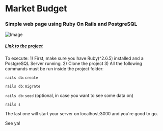 # Market Budget

### Simple web page using Ruby On Rails and PostgreSQL

![Image](https://github.com/vmpires/vmpires/blob/main/market_budget%201.jpg)

##### [Link to the project](shorturl.at/eotIV)

To execute: 1) First, make sure you have Ruby(^2.6.5) installed and a PostgreSQL Server running. 2) Clone the project 3) All the following commands must be run inside the project folder:

`rails db:create`

`rails db:migrate`

`rails db:seed` (optional, in case you want to see some data on)

`rails s`

The last one will start your server on localhost:3000 and you're good to go.

See ya!
